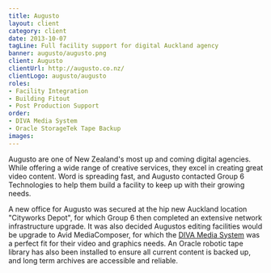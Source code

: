 ```yaml
---
title: Augusto
layout: client
category: client
date: 2013-10-07
tagLine: Full facility support for digital Auckland agency
banner: augusto/augusto.png
client: Augusto
clientUrl: http://augusto.co.nz/
clientLogo: augusto/augusto
roles:
- Facility Integration
- Building Fitout
- Post Production Support
order:
- DIVA Media System
- Oracle StorageTek Tape Backup
images:
---
```


Augusto are one of New Zealand's most up and coming digital agencies. While offering a wide range of creative services, they excel in creating great video content. Word is spreading fast, and Augusto contacted Group 6 Technologies to help them build a facility to keep up with their growing needs.

A new office for Augusto was secured at the hip new Auckland location "Cityworks Depot", for which Group 6 then completed an extensive network infrastructure upgrade. It was also decided Augustos editing facilities would be upgrade to Avid MediaComposer, for which the [DIVA Media System](/diva/) was a perfect fit for their video and graphics needs. An Oracle robotic tape library has also been installed to ensure all current content is backed up, and long term archives are accessible and reliable.
